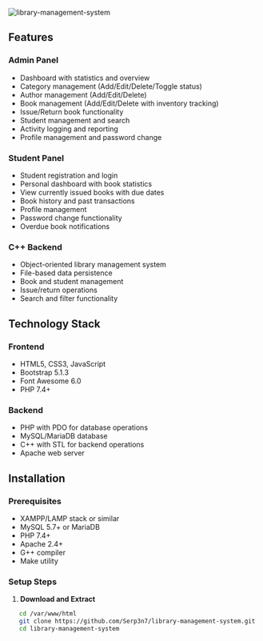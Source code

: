 ![library-management-system](https://socialify.git.ci/Serp3n7/library-management-system/image?custom_description=A+comprehensive+web-based+library+management+system+with+C%2B%2B+backend+support%2C+built+for+educational+purposes.&custom_language=C%2B%2B&description=1&font=JetBrains+Mono&forks=1&issues=1&language=1&name=1&owner=1&pulls=1&stargazers=1&theme=Dark)

## Features

### Admin Panel
- Dashboard with statistics and overview
- Category management (Add/Edit/Delete/Toggle status)
- Author management (Add/Edit/Delete)
- Book management (Add/Edit/Delete with inventory tracking)
- Issue/Return book functionality
- Student management and search
- Activity logging and reporting
- Profile management and password change

### Student Panel
- Student registration and login
- Personal dashboard with book statistics
- View currently issued books with due dates
- Book history and past transactions
- Profile management
- Password change functionality
- Overdue book notifications

### C++ Backend
- Object-oriented library management system
- File-based data persistence
- Book and student management
- Issue/return operations
- Search and filter functionality

## Technology Stack

### Frontend
- HTML5, CSS3, JavaScript
- Bootstrap 5.1.3
- Font Awesome 6.0
- PHP 7.4+

### Backend
- PHP with PDO for database operations
- MySQL/MariaDB database
- C++ with STL for backend operations
- Apache web server

## Installation

### Prerequisites
- XAMPP/LAMP stack or similar
- MySQL 5.7+ or MariaDB
- PHP 7.4+
- Apache 2.4+
- G++ compiler
- Make utility

### Setup Steps

1. **Download and Extract**
```bash
   cd /var/www/html
   git clone https://github.com/Serp3n7/library-management-system.git
   cd library-management-system
